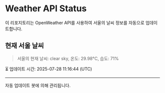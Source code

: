 
# Weather API Status

이 리포지토리는 OpenWeather API를 사용하여 서울의 날씨 정보를 자동으로 업데이트합니다.

## 현재 서울 날씨
> 서울의 현재 날씨: clear sky, 온도: 29.98°C, 습도: 71%

⏳ 업데이트 시간: 2025-07-28 11:16:44 (UTC)

---
자동 업데이트 봇에 의해 관리됩니다.
